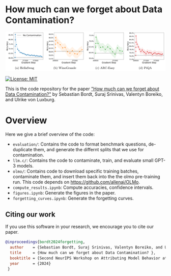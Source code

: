 # How much can we forget about Data Contamination? 

<p align="center">
  <img src="images/landing.png" width="800" alt=""/>
</p>

[![License: MIT](https://img.shields.io/badge/License-MIT-blue.svg?color=g&style=plastic)](https://opensource.org/licenses/MIT)

This is the code repository for the paper ["How much can we forget about Data Contamination?"](https://arxiv.org/abs/2410.03249) by Sebastian Bordt, Suraj Srinivas, Valentyn Boreiko, and Ulrike von Luxburg.     

# Overview

Here we give a brief overview of the code:

- ```evaluation/```: Contains the code to format benchmark questions, de-duplicate them, and generate the differnt splits that we use for contamination.
- ```llm.c/```: Contains the code to contaminate, train, and evaluate small GPT-3 models.
- ```olmo/```: Contains code to download specific training batches, contaminate them, and insert them back into the the olmo pre-training run. This code depends on https://github.com/allenai/OLMo.
- ```compute_results.ipynb```: Compute accuracies, confidence intervals.
- ```figures.ipynb```: Generate the figures in the paper.
- ```forgetting_curves.ipynb```: Generate the forgetting curves.

## Citing our work

If you use this software in your research, we encourage you to cite our paper.

```bib
@inproceedings{bordt2024forgetting,
  author    = {Sebastian Bordt, Suraj Srinivas, Valentyn Boreiko, and Ulrike von Luxburg},
  title     = {How much can we forget about Data Contamination? },
  booktitle = {Second NeurIPS Workshop on Attributing Model Behavior at Scale},
  year      = {2024}
 }
```
